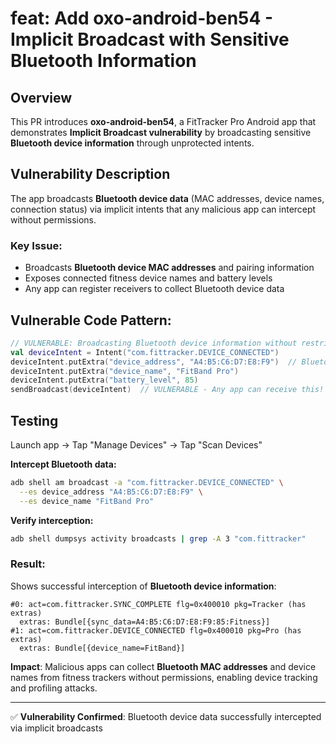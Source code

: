 # feat: Add oxo-android-ben54 - Implicit Broadcast with Sensitive Bluetooth Information

## Overview
This PR introduces **oxo-android-ben54**, a FitTracker Pro Android app that demonstrates **Implicit Broadcast vulnerability** by broadcasting sensitive **Bluetooth device information** through unprotected intents.

## Vulnerability Description
The app broadcasts **Bluetooth device data** (MAC addresses, device names, connection status) via implicit intents that any malicious app can intercept without permissions.

### Key Issue:
- Broadcasts **Bluetooth device MAC addresses** and pairing information
- Exposes connected fitness device names and battery levels  
- Any app can register receivers to collect Bluetooth device data

## Vulnerable Code Pattern:
```kotlin
// VULNERABLE: Broadcasting Bluetooth device information without restrictions
val deviceIntent = Intent("com.fittracker.DEVICE_CONNECTED")
deviceIntent.putExtra("device_address", "A4:B5:C6:D7:E8:F9")  // Bluetooth MAC
deviceIntent.putExtra("device_name", "FitBand Pro")
deviceIntent.putExtra("battery_level", 85)
sendBroadcast(deviceIntent)  // VULNERABLE - Any app can receive this!
```

## Testing
Launch app → Tap "Manage Devices" → Tap "Scan Devices"

**Intercept Bluetooth data:**
```bash
adb shell am broadcast -a "com.fittracker.DEVICE_CONNECTED" \
  --es device_address "A4:B5:C6:D7:E8:F9" \
  --es device_name "FitBand Pro"
```

**Verify interception:**
```bash
adb shell dumpsys activity broadcasts | grep -A 3 "com.fittracker"
```

### Result:
Shows successful interception of **Bluetooth device information**:

```
#0: act=com.fittracker.SYNC_COMPLETE flg=0x400010 pkg=Tracker (has extras)
  extras: Bundle[{sync_data=A4:B5:C6:D7:E8:F9:85:Fitness}]
#1: act=com.fittracker.DEVICE_CONNECTED flg=0x400010 pkg=Pro (has extras)  
  extras: Bundle[{device_name=FitBand}]
```

**Impact**: Malicious apps can collect **Bluetooth MAC addresses** and device names from fitness trackers without permissions, enabling device tracking and profiling attacks.

---

✅ **Vulnerability Confirmed**: Bluetooth device data successfully intercepted via implicit broadcasts
